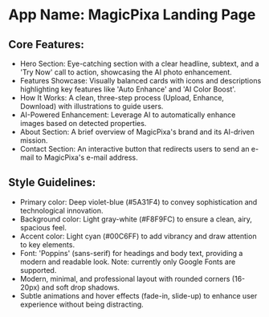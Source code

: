 # **App Name**: MagicPixa Landing Page

## Core Features:

- Hero Section: Eye-catching section with a clear headline, subtext, and a 'Try Now' call to action, showcasing the AI photo enhancement.
- Features Showcase: Visually balanced cards with icons and descriptions highlighting key features like 'Auto Enhance' and 'AI Color Boost'.
- How It Works: A clean, three-step process (Upload, Enhance, Download) with illustrations to guide users.
- AI-Powered Enhancement: Leverage AI to automatically enhance images based on detected properties.
- About Section: A brief overview of MagicPixa's brand and its AI-driven mission.
- Contact Section: An interactive button that redirects users to send an e-mail to MagicPixa's e-mail address.

## Style Guidelines:

- Primary color: Deep violet-blue (#5A31F4) to convey sophistication and technological innovation.
- Background color: Light gray-white (#F8F9FC) to ensure a clean, airy, spacious feel.
- Accent color: Light cyan (#00C6FF) to add vibrancy and draw attention to key elements.
- Font: 'Poppins' (sans-serif) for headings and body text, providing a modern and readable look. Note: currently only Google Fonts are supported.
- Modern, minimal, and professional layout with rounded corners (16-20px) and soft drop shadows.
- Subtle animations and hover effects (fade-in, slide-up) to enhance user experience without being distracting.